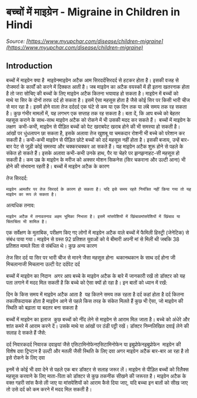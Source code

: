 # बच्चों में माइग्रेन - Migraine in Children in Hindi
_Source: [https://www.myupchar.com/disease/children-migraine](https://www.myupchar.com/disease/children-migraine)_

## Introduction
बच्चों में माइग्रेन क्या है 
माइग्रेनमाइग्रेन अटैक आम सिरदर्दसिरदर्द से हटकर होता है। इसकी वजह से रोजमर्रा के कार्यों को करने में दिक्कत आती है। जब माइग्रेन का अटैक वयस्कों में ही इतना खतरनाक होता है तो जरा सोचिए की बच्चों के लिए माइग्रेन अटैक कितना भयावाह हो सकता है। माइग्रेन में बच्चों को माथे या सिर के दोनों तरफ दर्द हो सकता है। इसमें ऐसा महसूस होता है जैसे कोई सिर पर किसी भारी चीज से मार रहा है। इसमें होने वाला तेज दर्ददर्द एक घंटे से कम या एक दिन तक या लंबे समय तक रह सकता है। कुछ गंभीर मामलों में, यह लगभग एक सप्ताह तक रह सकता है। बता दें, कि आप बच्चे को बेहतर महसूस कराने के साथ-साथ माइग्रेन अटैक को रोकने में भी उसकी मदद कर सकते हैं। 
बच्चों में माइग्रेन के लक्षण 
कभी-कभी, माइग्रेन से पीड़ित बच्चों को पेट खराबपेट खराब होने की भी समस्या हो सकती है। आंखों पर धुंधलापन छा सकता है, इसके अलावा तेज खुशबू या चमकदार रोशनी भी बच्चे को परेशान कर सकती है।
कभी-कभी माइग्रेन से पीड़ित छोटे बच्चों को दर्द महसूस नहीं होता है। इसकी बजाय, उन्हें बार-बार पेट से जुड़ी कोई समस्या और चक्करचक्कर आ सकते हैं। यह माइग्रेन अटैक शुरू होने से पहले के संकेत हो सकते हैं। इसके अलावा कभी-कभी उनके हाथ, पैर या चेहरे पर झनझनाहट-सी महसूस हो सकती है। कम उम्र के माइग्रेन के मरीज को अक्सर मोशन सिकनेस (सिर चकराना और उल्टी आना) भी होने की संभावना रहती है।
बच्चों में माइग्रेन अटैक के कारण

तेज सिरदर्द: 
	माइग्रेन आमतौर पर तेज सिरदर्द के कारण हो सकता है। यदि इसे समय रहते नियंत्रित नहीं किया गया तो यह माइग्रेन का रूप ले सकता है। 
अत्यधिक तनाव:
	माइग्रेन अटैक में तनावतनाव अहम भूमिका निभाता है। इसमें मांसपेशियों में खिंचावमांसपेशियों में खिंचाव या चिंताचिंता भी शामिल है।

एक सर्वेक्षण के मुताबिक, परीक्षण किए गए लोगों में माइग्रेन अटैक वाले बच्चों में फैमिली हिस्ट्री (जेनेटिक) से संबंध पाया गया। माइग्रेन से ग्रस्त 92 प्रतिशत युवाओं को ये बीमारी अपनी मां से मिली थी जबकि 38 प्रतिशत मामले पिता से संबंधित थे।
कुछ अन्य कारण

तेज सिर दर्द या सिर पर भारी चीज से मारने जैसा महसूस होना 
थकानथकान के साथ दर्द होना
जी मिचलानाजी मिचलाना
उल्टी
पेट दर्दपेट दर्द

बच्चों में माइग्रेन का निदान 
अगर आप बच्चे के माइग्रेन अटैक के बारे में जानकारी रखें तो डॉक्टर को यह पता लगाने में मदद मिल सकती है कि बच्चे को ऐसा क्यों हो रहा है। इन बातों को ध्यान में रखें:

दिन के किस समय में माइग्रेन अटैक आता है 
यह कितने समय तक रहता है
दर्द कहां होता है
दर्द कितना तकलीफदायक होता है
माइग्रेन आने से पहले किस तरह के संकेत मिलते हैं
कुछ भी ऐसा, जो माइग्रेन की स्थिति को बढ़ाता या बदतर बना सकता है

बच्चों में माइग्रेन का इलाज 
कुछ बच्चों को नींद लेने से माइग्रेन से आराम मिल जाता है। बच्चे को अंधेरे और शांत कमरे में आराम करने दें। उसके माथे या आंखों पर ठंडी पट्टी रखें। डॉक्टर निम्नलिखित दवाई लेने की सलाह दे सकते हैं जैसे:

दर्द निवारकदर्द निवारक दवाइयां जैसे एसिटामिनोफेनएसिटामिनोफेन या इबुप्रोफेनइबुप्रोफेन 
माइग्रेन की विशेष दवा ट्रिप्टान है
उल्टी और मतली जैसी स्थिति के लिए दवा
अगर माइग्रेन अटैक बार-बार आ रहा है तो इसे रोकने के लिए दवा

इनमें से कोई भी दवा देने से पहले एक बार डॉक्टर से सलाह जरूर लें। माइग्रेन से पीड़ित बच्चों को रिलैक्स महसूस करवाने के लिए माता-पिता को डॉक्टर से कुछ तकनीक सीखने की जरूरत है। माइग्रेन अटैक के वक्त गहरी सांस कैसे ली जाए या मांसपेशियों को आराम कैसे दिया जाए, यदि बच्चा इन बातों को सीख जाए तो उसे दर्द को कम करने में मदद मिल सकती है।

